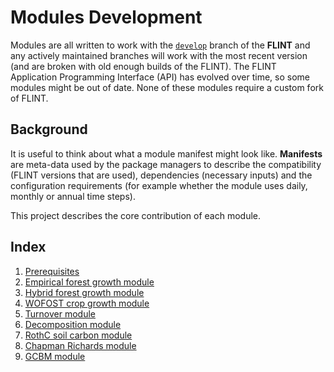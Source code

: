 # Modules Development

Modules are all written to work with the [`develop`](https://github.com/moja-global/FLINT/tree/develop) branch of the **FLINT** and any actively maintained branches will work with the most recent version (and are broken with old enough builds of the FLINT). The FLINT Application Programming Interface (API) has evolved over time, so some modules might be out of date. None of these modules require a custom fork of FLINT.

## Background

It is useful to think about what a module manifest might look like. **Manifests** are meta-data used by the package managers to describe the compatibility (FLINT versions that are used), dependencies (necessary inputs) and the configuration requirements (for example whether the module uses daily, monthly or annual time steps).

This project describes the core contribution of each module.

## Index

1.  [Prerequisites](Prerequisites.md)
2.  [Empirical forest growth module](empirical-forest-growth-module.md)
3.  [Hybrid forest growth module](hybrid-forest-growth-module.md)
4.  [WOFOST crop growth module](wofost-crop-growth-module.md)
5.  [Turnover module](turnover-module.md)
6.  [Decomposition module](decomposition-module.md)
7.  [RothC soil carbon module](rothc-soil-carbon-module.md)
8.  [Chapman Richards module](chapman-richards-module.md)
9.  [GCBM module](gcbm-module.md)


